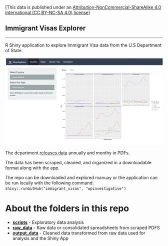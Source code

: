 [This data is published under an [Attribution-NonCommercial-ShareAlike 4.0 International (CC BY-NC-SA 4.0) license](https://creativecommons.org/licenses/by-nc-sa/4.0/)]

## Immigrant Visas Explorer

----

R Shiny application to explore Immigrant Visa data from the U.S Department of State.

![](shiny_app.png)

The department [releases data](https://travel.state.gov/content/travel/en/legal/visa-law0/visa-statistics.html) annually and monthy in PDFs.

The data has been scraped, cleaned, and organized in a downloadable format along with the app.

The repo can be downloaded and explored manuay or the application can be run locally with the following command: `shiny::runGitHub("immigrant_visas", "wpinvestigative")`

# About the folders in this repo

* **[scripts](scripts)** - Exploratory data analysis
* **[raw_data](raw_data)** - Raw data or consolidated spreadsheets from scraped PDFS
* **[output_data](output_data)** - Cleaned data transformed from raw data used for analysis and the Shiny App


